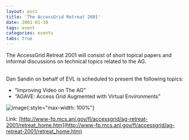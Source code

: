 ```yaml
---
layout: post
title: 'The AccessGrid Retreat 2001'
date: 2001-01-30
tags: event
categories: events
tabs: true
---
```


The AccessGrid Retreat 2001 will consist of short topical papers and informal discussions on technical topics related to the AG.<br><br>

Dan Sandin on behalf of EVL is scheduled to present the following topics:
<ul>
<li>&ldquo;Improving Video on The AG&rdquo;</li>
<li>&ldquo;AGAVE: Access Grid Augmented with Virtual Environments&rdquo;
</ul>

![image](https://www.evl.uic.edu/output/originals/aglogo-official_new.jpg-srcw.jpg){:style="max-width: 100%"}


Link: [http://www-fp.mcs.anl.gov/fl/accessgrid/ag-retreat-2001/retreat_home.htm](http://www-fp.mcs.anl.gov/fl/accessgrid/ag-retreat-2001/retreat_home.htm)

